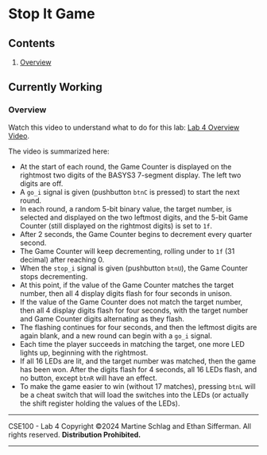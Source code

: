 # Stop It Game

## Contents
1. [Overview](#overview)

**Currently Working**
---

### Overview

Watch this video to understand what to do for this lab: [Lab 4 Overview Video](https://youtu.be/GrlDUsAk_Ig).

The video is summarized here:

- At the start of each round, the Game Counter is displayed on the rightmost two digits of the BASYS3 7-segment display. The left two digits are off.
- A `go_i` signal is given (pushbutton `btnC` is pressed) to start the next round.
- In each round, a random 5-bit binary value, the target number, is selected and displayed on the two leftmost digits, and the 5-bit Game Counter (still displayed on the rightmost digits) is set to `1f`.
- After 2 seconds, the Game Counter begins to decrement every quarter second.
- The Game Counter will keep decrementing, rolling under to `1f` (31 decimal) after reaching 0.
- When the `stop_i` signal is given (pushbutton `btnU`), the Game Counter stops decrementing.
- At this point, if the value of the Game Counter matches the target number, then all 4 display digits flash for four seconds in unison.
- If the value of the Game Counter does not match the target number, then all 4 display digits flash for four seconds, with the target number and Game Counter digits alternating as they flash.
- The flashing continues for four seconds, and then the leftmost digits are again blank, and a new round can begin with a `go_i` signal.
- Each time the player succeeds in matching the target, one more LED lights up, beginning with the rightmost.
- If all 16 LEDs are lit, and the target number was matched, then the game has been won. After the digits flash for 4 seconds, all 16 LEDs flash, and no button, except `btnR` will have an effect.
- To make the game easier to win (without 17 matches), pressing `btnL` will be a cheat switch that will load the switches into the LEDs (or actually the shift register holding the values of the LEDs).

---

CSE100 - Lab 4
Copyright ©2024 Martine Schlag and Ethan Sifferman.
All rights reserved. **Distribution Prohibited.**

---
